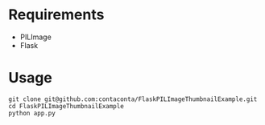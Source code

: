 # Requirements
- PILImage
- Flask

# Usage
```
git clone git@github.com:contaconta/FlaskPILImageThumbnailExample.git
cd FlaskPILImageThumbnailExample
python app.py
```